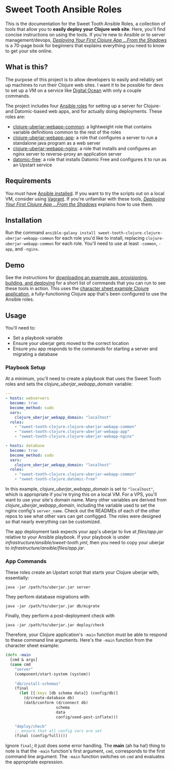 # Sweet Tooth Ansible Roles

This is the documentation for the Sweet Tooth Ansible Roles, a
collection of tools that allow you to **easily deploy your Clojure web
site**. Here, you'll find concise instructions on using the tools. If
you're new to Ansible or to server management/devops,
[_Deploying Your First Clojure App ...From the Shadows_](http://www.braveclojure.com/quests/deploy/)
is a 70-page book for beginners that explains everything you need to
know to get your site online.

## What is this?

The purpose of this project is to allow developers to easily and
reliably set up machines to run their Clojure web sites. I want it to
be possible for devs to set up a VM on a service like
[Digital Ocean](https://m.do.co/c/7c5112400186) with only a couple
commands.

The project includes four
[Ansible roles](http://www.braveclojure.com/quests/deploy/ansible-tutorial/#Ansible_Roles)
for setting up a server for Clojure- and Datomic-based web apps, and
for actually doing deployments. These roles are:

* [clojure-uberjar-webapp-common](https://github.com/sweet-tooth-clojure/ansible-role-clojure-uberjar-webapp-common):
  a lightweight role that contains variable definitions common to the
  rest of the roles
* [clojure-uberjar-webapp-app](https://github.com/sweet-tooth-clojure/ansible-role-clojure-uberjar-webapp-app):
  a role that configures a server to run a standalone java program as
  a web server
* [clojure-uberjar-webapp-nginx](https://github.com/sweet-tooth-clojure/ansible-role-clojure-uberjar-webapp-nginx):
  a role that installs and configures an nginx server to reverse-proxy
  an application server
* [datomic-free](https://github.com/sweet-tooth-clojure/ansible-role-datomic-free):
  a role that installs Datomic Free and configures it to run as an
  Upstart service

## Requirements

You must have
[Ansible installed](http://docs.ansible.com/ansible/intro_installation.html). If
you want to try the scripts out on a local VM, consider using
[Vagrant](https://www.vagrantup.com/). If you're unfamiliar with these
tools,
[_Deploying Your First Clojure App ...From the Shadows_](http://www.braveclojure.com/quests/deploy/)
explains how to use them.

## Installation

Run the command `ansible-galaxy install
sweet-tooth-clojure.clojure-uberjar-webapp-common` for each role you'd
like to install, replacing `clojure-uberjar-webapp-common` for each
role. You'll need to use at least `-common`, `-app`, and `-nginx`.

## Demo

See the instructions for
[downloading an example app, provisioning, building, and deploying](http://www.braveclojure.com/quests/deploy/set-up-a-server-and-deploy-a-clojure-app-to-it/#Provision_and_Deploy_to_Prod)
for a short list of commands that you can run to see these tools in
action. This uses the
[character sheet example Clojure application](https://github.com/sweet-tooth-clojure/character-sheet-example),
a fully-functioning Clojure app that's been configured to use the
Ansible roles.

## Usage

You'll need to:

* Set a playbook variable
* Ensure your uberjar gets moved to the correct location
* Ensure you app responds to the commands for starting a server and
  migrating a database

### Playbook Setup

At a minimum, you'll need to create a playbook that uses the Sweet
Tooth roles and sets the _clojure_uberjar_webapp_domain_ variable:

```yaml
---
- hosts: webservers
  become: true
  become_method: sudo
  vars:
    clojure_uberjar_webapp_domain: "localhost"
  roles:
    - "sweet-tooth-clojure.clojure-uberjar-webapp-common"
    - "sweet-tooth-clojure.clojure-uberjar-webapp-app"
    - "sweet-tooth-clojure.clojure-uberjar-webapp-nginx"

- hosts: database
  become: true
  become_method: sudo
  vars:
    clojure_uberjar_webapp_domain: "localhost"
  roles:
    - "sweet-tooth-clojure.clojure-uberjar-webapp-common"
    - "sweet-tooth-clojure.datomic-free"
```

In this example, _clojure_uberjar_webapp_domain_ is set to
`"localhost"`, which is appropriate if you're trying this on a local
VM. For a VPS, you'll want to use your site's domain name. Many other
variables are derived from _clojure_uberjar_webapp_domain_, including
the variable used to set the nginx config's `server_name`. Check out
the READMEs of each of the other repos to see what other vars can get
configged. The roles were designed so that nearly everything can be
customized.

The app deployment task expects your app's uberjar to live at
_files/app.jar_ relative to your Ansible playbook. If your playbook is
under _infrastructure/ansible/sweet-tooth.yml_, then you need to copy
your uberjar to _infrastructure/ansible/files/app.jar_.

### App Commands

These roles create an Upstart script that starts your Clojure uberjar
with, essentially:

```
java -jar /path/to/uberjar.jar server
```

They perform database migrations with:

```
java -jar /path/to/uberjar.jar db/migrate
```

Finally, they perform a post-deployment check with

```
java -jar /path/to/uberjar.jar deploy/check
```


Therefore, your Clojure application's `-main` function must be able to
respond to these command line arguments. Here's the `-main` function
from the character sheet example:

```clojure
(defn -main
  [cmd & args]
  (case cmd
    "server"
    (component/start-system (system))
    
    "db/install-schemas"
    (final
      (let [{:keys [db schema data]} (config/db)]
        (d/create-database db)
        (datb/conform (d/connect db)
                      schema
                      data
                      config/seed-post-inflate)))

    "deploy/check"
    ;; ensure that all config vars are set
    (final (config/full))))
```

Ignore `final`; it just does some error handling. The **main** (ah ha
ha!) thing to note is that the `-main` function's first argument,
`cmd`, corresponds to the first command line argument. The `-main`
function switches on `cmd` and evaluates the appropriate expression.
